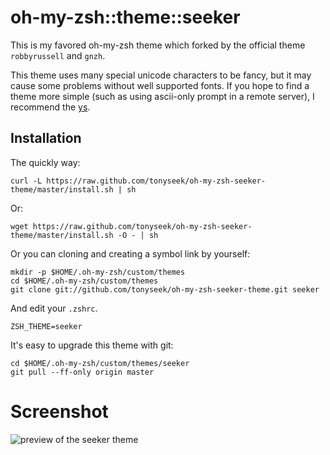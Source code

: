 oh-my-zsh::theme::seeker
========================

This is my favored oh-my-zsh theme which forked by the official theme
`robbyrussell` and `gnzh`.

This theme uses many special unicode characters to be fancy, but it may cause
some problems without well supported fonts. If you hope to find a theme more
simple (such as using ascii-only prompt in a remote server), I recommend
the [ys][].


Installation
------------

The quickly way:

    curl -L https://raw.github.com/tonyseek/oh-my-zsh-seeker-theme/master/install.sh | sh

Or:

    wget https://raw.github.com/tonyseek/oh-my-zsh-seeker-theme/master/install.sh -O - | sh

Or you can cloning and creating a symbol link by yourself:

    mkdir -p $HOME/.oh-my-zsh/custom/themes
    cd $HOME/.oh-my-zsh/custom/themes
    git clone git://github.com/tonyseek/oh-my-zsh-seeker-theme.git seeker

And edit your `.zshrc`.

    ZSH_THEME=seeker

It's easy to upgrade this theme with git:

    cd $HOME/.oh-my-zsh/custom/themes/seeker
    git pull --ff-only origin master


Screenshot
==========

![preview of the seeker theme](https://raw.github.com/tonyseek/oh-my-zsh-seeker-theme/gh-assets/preview.png)


[ys]: https://github.com/robbyrussell/oh-my-zsh/wiki/Themes#ys
